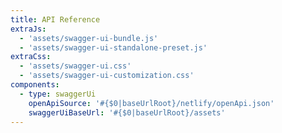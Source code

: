 ```yaml
---
title: API Reference
extraJs:
  - 'assets/swagger-ui-bundle.js'
  - 'assets/swagger-ui-standalone-preset.js'
extraCss:
  - 'assets/swagger-ui.css'
  - 'assets/swagger-ui-customization.css'
components:
  - type: swaggerUi
    openApiSource: '#{$0|baseUrlRoot}/netlify/openApi.json'
    swaggerUiBaseUrl: '#{$0|baseUrlRoot}/assets'
---
```

